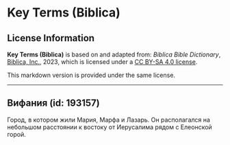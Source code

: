 # Key Terms (Biblica)

## License Information

**Key Terms (Biblica)** is based on and adapted from: _Biblica Bible Dictionary_, [Biblica, Inc.](https://www.biblica.com/), 2023, which is licensed under a [CC BY-SA 4.0 license](https://creativecommons.org/licenses/by-sa/4.0/legalcode.en).

This markdown version is provided under the same license.



--------------------------------

## Вифания (id: 193157)

Город, в котором жили Мария, Марфа и Лазарь. Он располагался на небольшом расстоянии к востоку от Иерусалима рядом с Елеонской горой.



